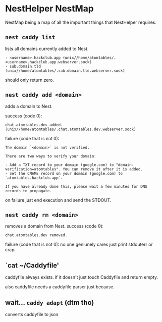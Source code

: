 # NestHelper NestMap

NestMap being a map of all the important things that NestHelper requires.

## `nest caddy list`
lists all domains currently added to Nest.
```
- <username>.hackclub.app (unix//home/atomtables/.<username>.hackclub.app.webserver.sock)
- sub.domain.tld (unix//home/atomtables/.sub.domain.tld.webserver.sock)
`````
should only return zero.

## `nest caddy add <domain>`
adds a domain to Nest.

success (code 0):
```
chat.atomtables.dev added. (unix//home/atomtables/.chat.atomtables.dev.webserver.sock)
```
failure (code that is not 0):
```
The domain `<domain>` is not verified.

There are two ways to verify your domain:

- Add a TXT record to your domain (google.com) to "domain-verification=atomtables". You can remove it after it is added.
- Set the CNAME record on your domain (google.com) to `atomtables.hackclub.app`.

If you have already done this, please wait a few minutes for DNS records to propagate.
```
on failure just end execution and send the STDOUT.

## `nest caddy rm <domain>`
removes a domain from Nest.
success (code 0):
```
chat.atomtables.dev removed.
```
failure (code that is not 0): no one geniunely cares just print stdouterr or crap.

## `cat ~/Caddyfile'
caddyfile always exists. if it doesn't just touch Caddyfile and return empty.

also caddyfile needs a caddyfile parser just because.

## wait... `caddy adapt` (dtm tho)
converts caddyfile to json
